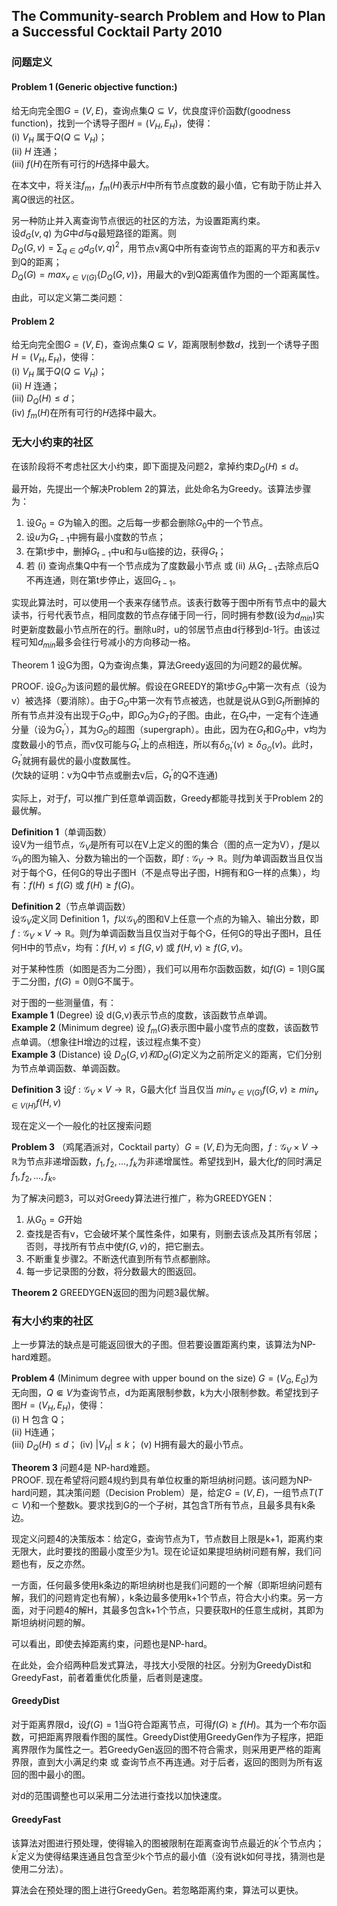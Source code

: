 ## The Community-search Problem and How to Plan a Successful Cocktail Party 2010

### 问题定义

#### Problem 1 (Generic objective function:) 
给无向完全图$G=(V,E)$，查询点集$Q \subseteq V$，优良度评价函数$f$(goodness function)，找到一个诱导子图$H=(V_H, E_H)$，使得：  
(i) $V_H$ 属于$Q(Q\subseteq V_H)$；  
(ii) $H$ 连通；  
(iii) $f(H)$在所有可行的$H$选择中最大。

在本文中，将关注$f_m$，$f_m(H)$表示$H$中所有节点度数的最小值，它有助于防止并入离$Q$很远的社区。

另一种防止并入离查询节点很远的社区的方法，为设置距离约束。  
设$d_G(v,q)$ 为$G$中$d$与$q$最短路径的距离。则  
$D_Q(G, v) = \sum_{q\in Q} d_G(v,q)^2$，用节点v离Q中所有查询节点的距离的平方和表示v到Q的距离；  
$D_Q(G) = max_{v\in V(G)}\{D_Q(G, v)\}$，用最大的v到Q距离值作为图的一个距离属性。  

由此，可以定义第二类问题：
#### Problem 2
给无向完全图$G=(V,E)$，查询点集$Q \subseteq V$，距离限制参数$d$，找到一个诱导子图$H=(V_H, E_H)$，使得：  
(i) $V_H$ 属于$Q(Q\subseteq V_H)$；  
(ii) $H$ 连通；  
(iii) $D_Q(H) \le d$；  
(iv) $f_m(H)$在所有可行的$H$选择中最大。

### 无大小约束的社区
在该阶段将不考虑社区大小约束，即下面提及问题2，拿掉约束$D_Q(H) \le d$。

最开始，先提出一个解决Problem 2的算法，此处命名为Greedy。该算法步骤为：  
1. 设$G_0 = G$为输入的图。之后每一步都会删除$G_0$中的一个节点。
2. 设$u$为$G_{t-1}$中拥有最小度数的节点；
3. 在第t步中，删掉$G_{t-1}$中u和与u临接的边，获得$G_t$；
4. 若 (i) 查询点集Q中有一个节点成为了度数最小节点 或 (ii) 从$G_{t-1}$去除点后Q不再连通，则在第t步停止，返回$G_{t-1}$。

实现此算法时，可以使用一个表来存储节点。该表行数等于图中所有节点中的最大读书，行号代表节点，相同度数的节点存储于同一行，同时拥有参数(设为$d_{min}$)实时更新度数最小节点所在的行。删除u时，u的邻居节点由d行移到d-1行。由该过程可知$d_{min}$最多会往行号减小的方向移动一格。

Theorem 1 设G为图，Q为查询点集，算法Greedy返回的为问题2的最优解。

PROOF. 设$G_O$为该问题的最优解。假设在GREEDY的第t步$G_O$中第一次有点（设为v）被选择（要消除）。由于$G_O$中第一次有节点被选，也就是说从G到$G_t$所删掉的所有节点并没有出现于$G_O$中，即$G_O$为$G_T$的子图。由此，在$G_t$中，一定有个连通分量（设为$G_{t}^{'}$），其为$G_O$的超图（supergraph）。由此，因为在$G_t$和$G_O$中，v均为度数最小的节点，而v仅可能与$G_{t}^{'}$上的点相连，所以有$\delta_{G_{t}^{'}}(v) \ge \delta_{G_{O}}(v)$。此时，$G_{t}^{'}$就拥有最优的最小度数属性。  
(欠缺的证明：v为Q中节点或删去v后，$G_{t}^{'}$的Q不连通)

实际上，对于$f$，可以推广到任意单调函数，Greedy都能寻找到关于Problem 2的最优解。

**Definition 1**（单调函数）  
设V为一组节点，$\mathcal{G}_V$是所有可以在V上定义的图的集合（图的点一定为V），$f$是以$\mathcal{G}_V$的图为输入、分数为输出的一个函数，即$f:\mathcal{G}_V \rightarrow \mathbb{R}$。则$f$为单调函数当且仅当对于每个G，任何G的导出子图H（不是点导出子图，H拥有和G一样的点集），均有：$f(H) \le f(G)$ 或 $f(H) \ge f(G)$。

**Definition 2**（节点单调函数）  
设$\mathcal{G}_V$定义同 Definition 1，$f$以$\mathcal{G}_V$的图和V上任意一个点的为输入、输出分数，即$f:\mathcal{G}_V \times V \rightarrow \mathbb{R}$。则$f$为单调函数当且仅当对于每个G，任何G的导出子图H，且任何H中的节点v，均有：$f(H,v) \le f(G,v)$ 或 $f(H,v) \ge f(G,v)$。

对于某种性质（如图是否为二分图），我们可以用布尔函数函数，如$f(G) = 1$则G属于二分图，$f(G) = 0$则G不属于。

对于图的一些测量值，有：  
**Example 1** (Degree) 设 d(G,v)表示节点的度数，该函数节点单调。  
**Example 2** (Minimum degree) 设 $f_m(G)$表示图中最小度节点的度数，该函数节点单调。（想象往H增边的过程，该过程点集不变）  
**Example 3** (Distance) 设 $D_Q(G,v)和D_Q(G)$定义为之前所定义的距离，它们分别为节点单调函数、单调函数。

**Definition 3** 设$f:\mathcal{G}_V \times V \rightarrow \mathbb{R}$，G最大化f 当且仅当 $min_{v\in V(G)} {f(G,v)} \ge min_{v\in V(H)} {f(H,v)}$ 

现在定义一个一般化的社区搜索问题

**Problem 3** （鸡尾酒派对，Cocktail party）$G=(V,E)$为无向图，$f:\mathcal{G}_V \times V \rightarrow \mathbb{R}$为节点非递增函数，$f_1, f_2, ..., f_k$为非递增属性。希望找到H，最大化$f$的同时满足$f_1, f_2, ..., f_k$。

为了解决问题3，可以对Greedy算法进行推广，称为GREEDYGEN：  
1. 从$G_0 = G$开始
2. 查找是否有v，它会破坏某个属性条件，如果有，则删去该点及其所有邻居；否则，寻找所有节点中使$f(G,v)$的，把它删去。
3. 不断重复步骤2。不断迭代直到所有节点都删除。
4. 每一步记录图的分数，将分数最大的图返回。

**Theorem 2** GREEDYGEN返回的图为问题3最优解。

### 有大小约束的社区
上一步算法的缺点是可能返回很大的子图。但若要设置距离约束，该算法为NP-hard难题。

**Problem 4** (Minimum degree with upper bound on the size) $G=(V_G,E_G)$为无向图，$Q\Subset V$为查询节点，d为距离限制参数，k为大小限制参数。希望找到子图$H = (V_H, E_H)$，使得：  
(i) H 包含 Q；  
(ii) H连通；  
(iii) $D_Q(H) \le d$；
(iv) $|V_H| \le k$；
(v) H拥有最大的最小节点。

**Theorem 3** 问题4是 NP-hard难题。  
PROOF. 现在希望将问题4规约到具有单位权重的斯坦纳树问题。该问题为NP-hard问题，其决策问题（Decision Problem）是，给定$G=(V,E)$，一组节点$T (T \subset V)$和一个整数k。要求找到G的一个子树，其包含T所有节点，且最多具有k条边。

现定义问题4的决策版本：给定G，查询节点为T，节点数目上限是k+1，距离约束无限大，此时要找的图最小度至少为1。现在论证如果提坦纳树问题有解，我们问题也有，反之亦然。

一方面，任何最多使用k条边的斯坦纳树也是我们问题的一个解（即斯坦纳问题有解，我们的问题肯定也有解），k条边最多使用k+1个节点，符合大小约束。另一方面，对于问题4的解H，其最多包含k+1个节点，只要获取H的任意生成树，其即为斯坦纳树问题的解。

可以看出，即使去掉距离约束，问题也是NP-hard。

在此处，会介绍两种启发式算法，寻找大小受限的社区。分别为GreedyDist和GreedyFast，前者着重优化质量，后者则是速度。

#### GreedyDist
对于距离界限d，设$f(G)=1$当G符合距离节点，可得$f(G) \ge f(H)$。其为一个布尔函数，可把距离界限看作图的属性。GreedyDist使用GreedyGen作为子程序，把距离界限作为属性之一。若GreedyGen返回的图不符合需求，则采用更严格的距离界限，直到大小满足约束 或 查询节点不再连通。对于后者，返回的图则为所有返回的图中最小的图。

对d的范围调整也可以采用二分法进行查找以加快速度。

#### GreedyFast
该算法对图进行预处理，使得输入的图被限制在距离查询节点最近的$k^{'}$个节点内；$k^{'}$定义为使得结果连通且包含至少k个节点的最小值（没有说k如何寻找，猜测也是使用二分法）。

算法会在预处理的图上进行GreedyGen。若忽略距离约束，算法可以更快。


